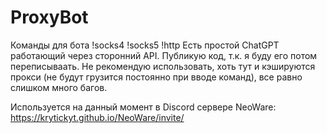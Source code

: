 # ProxyBot
Команды для бота !socks4 !socks5 !http
Есть простой ChatGPT работающий через сторонний API.
Публикую код, т.к. я буду его потом переписываать.
Не рекомендую использовать, хоть тут и кэшируются прокси (не будут грузится постоянно при вводе команд), все равно слишком много багов.

Используется на данный момент в Discord сервере NeoWare:
https://krytickyt.github.io/NeoWare/invite/
